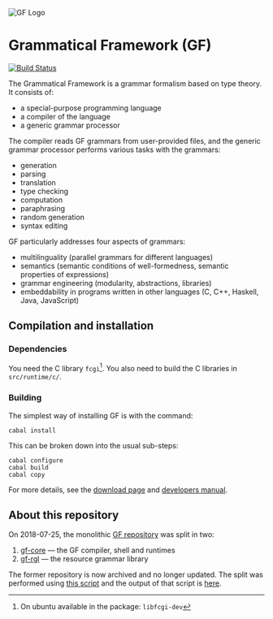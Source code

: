 ![GF Logo](doc/Logos/gf1.svg)

# Grammatical Framework (GF)

[![Build Status](https://travis-ci.org/GrammaticalFramework/gf-core.svg?branch=master)](https://travis-ci.org/GrammaticalFramework/gf-core)

The Grammatical Framework is a grammar formalism based on type theory.
It consists of:

- a special-purpose programming language
- a compiler of the language
- a generic grammar processor

The compiler reads GF grammars from user-provided files, and the
generic grammar processor performs various tasks with the grammars:

- generation
- parsing
- translation
- type checking
- computation
- paraphrasing
- random generation
- syntax editing

GF particularly addresses four aspects of grammars:

- multilinguality (parallel grammars for different languages)
- semantics (semantic conditions of well-formedness, semantic properties of expressions)
- grammar engineering (modularity, abstractions, libraries)
- embeddability in programs written in other languages (C, C++, Haskell, Java, JavaScript)

## Compilation and installation

### Dependencies

You need the C library `fcgi`[^1].  You also need to build the C
libraries in `src/runtime/c/`.

[^1]: On ubuntu available in the package: `libfcgi-dev`

### Building

The simplest way of installing GF is with the command:
```
cabal install
```

This can be broken down into the usual sub-steps:
```
cabal configure
cabal build
cabal copy
```

For more details, see the [download page](http://www.grammaticalframework.org/download/index.html)
and [developers manual](http://www.grammaticalframework.org/doc/gf-developers.html).

## About this repository

On 2018-07-25, the monolithic [GF repository](https://github.com/GrammaticalFramework/GF)
was split in two:

1. [gf-core](https://github.com/GrammaticalFramework/gf-core) —  the GF compiler, shell and runtimes
2. [gf-rgl](https://github.com/GrammaticalFramework/gf-rgl) — the resource grammar library

The former repository is now archived and no longer updated.
The split was performed using [this script](https://github.com/GrammaticalFramework/GF/blob/30ae1b5a5f73513ac5825ca6712186ef8afe9fd4/split/run.sh)
and the output of that script is [here](https://gist.github.com/johnjcamilleri/a6c43ff61f15a9657b457ac94ab7db61).
